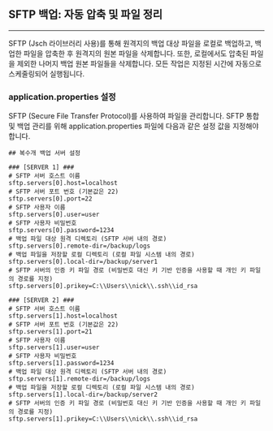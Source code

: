 ## SFTP 백업: 자동 압축 및 파일 정리

---

SFTP (Jsch 라이브러리 사용)를 통해 원격지의 백업 대상 파일을 로컬로 백업하고, 백업한 파일을 압축한 후 원격지의 원본 파일을 삭제합니다. 또한, 로컬에서도 압축된 파일을 제외한 나머지 백업 원본 파일들을 삭제합니다. 모든 작업은 지정된 시간에 자동으로 스케줄링되어 실행됩니다.

### application.properties 설정
SFTP (Secure File Transfer Protocol)를 사용하여 파일을 관리합니다. SFTP 통합 및 백업 관리를 위해 application.properties 파일에 다음과 같은 설정 값을 지정해야 합니다.

```properties
## 복수개 백업 서버 설정

### [SERVER 1] ###
# SFTP 서버 호스트 이름
sftp.servers[0].host=localhost
# SFTP 서버 포트 번호 (기본값은 22)
sftp.servers[0].port=22
# SFTP 사용자 이름
sftp.servers[0].user=user
# SFTP 사용자 비밀번호
sftp.servers[0].password=1234
# 백업 파일 대상 원격 디렉토리 (SFTP 서버 내의 경로)
sftp.servers[0].remote-dir=/backup/logs
# 백업 파일을 저장할 로컬 디렉토리 (로컬 파일 시스템 내의 경로)
sftp.servers[0].local-dir=/backup/server1
# SFTP 서버의 인증 키 파일 경로 (비밀번호 대신 키 기반 인증을 사용할 때 개인 키 파일의 경로를 지정)
sftp.servers[0].prikey=C:\\Users\\nick\\.ssh\\id_rsa

### [SERVER 2] ###
# SFTP 서버 호스트 이름
sftp.servers[1].host=localhost
# SFTP 서버 포트 번호 (기본값은 22)
sftp.servers[1].port=21
# SFTP 사용자 이름
sftp.servers[1].user=user
# SFTP 사용자 비밀번호
sftp.servers[1].password=1234
# 백업 파일 대상 원격 디렉토리 (SFTP 서버 내의 경로)
sftp.servers[1].remote-dir=/backup/logs
# 백업 파일을 저장할 로컬 디렉토리 (로컬 파일 시스템 내의 경로)
sftp.servers[1].local-dir=/backup/server2
# SFTP 서버의 인증 키 파일 경로 (비밀번호 대신 키 기반 인증을 사용할 때 개인 키 파일의 경로를 지정)
sftp.servers[1].prikey=C:\\Users\\nick\\.ssh\\id_rsa
```